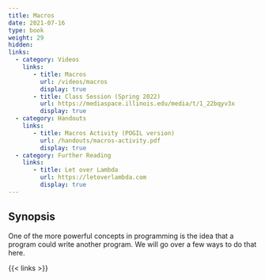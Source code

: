 ```yaml
---
title: Macros
date: 2021-07-16
type: book
weight: 29
hidden:
links:
  - category: Videos
    links:
       - title: Macros
         url: /videos/macros
         display: true
       - title: Class Session (Spring 2022)
         url: https://mediaspace.illinois.edu/media/t/1_22bqyv3x
         display: true
  - category: Handouts
    links:
       - title: Macros Activity (POGIL version)
         url: /handouts/macros-activity.pdf
         display: true
  - category: Further Reading
    links:
       - title: Let over Lambda
         url: https://letoverlambda.com
         display: true
---
```


## Synopsis

One of the more powerful concepts in programming is the idea
that a program could write another program.  We will go over
a few ways to do that here.

{{< links >}}

